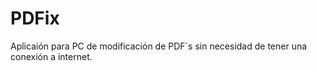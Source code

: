# PDFix

Aplicaión para PC de modificación de PDF´s sin necesidad de tener una conexión a internet.
